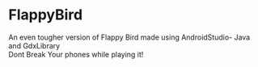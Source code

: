 # FlappyBird
An even tougher version of Flappy Bird made using AndroidStudio- Java and GdxLibrary <br/>
Dont Break Your phones while playing it!
